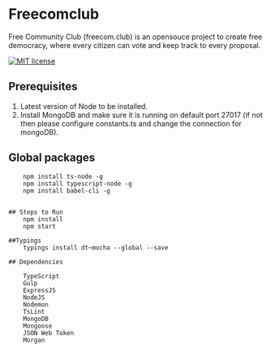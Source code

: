 # Freecomclub
Free Community Club (freecom.club) is an opensouce project to create free democracy, where every citizen can vote and keep track to every proposal.

[![MIT license](http://img.shields.io/badge/license-MIT-brightgreen.svg)](http://opensource.org/licenses/MIT)

## Prerequisites

1. Latest version of Node to be installed.
2. Install MongoDB and make sure it is running on default port 27017 (if not then please configure constants.ts and change the connection for mongoDB).

## Global packages
```
    npm install ts-node -g
    npm install typescript-node -g
    npm install babel-cli -g


## Steps to Run
    npm install   
    npm start

##Typings 
    typings install dt~mocha --global --save

## Dependencies

    TypeScript
    Gulp
    ExpressJS
    NodeJS
    Nodemon
    TsLint
    MongoDB
    Mongoose
    JSON Web Token
    Morgan